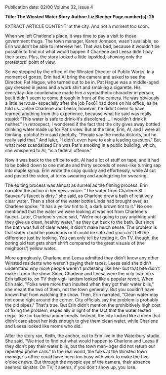 Publication date: 02/00
Volume 32, Issue 4

**Title: The Winsted Water Story**
**Author: Liz Blecher**
**Page number(s): 25**

EXTRACT ARTICLE CONTENT:
at the city. And not a moment too soon. 

When we left Chatlene's place, it was time 
to pay a visit to those government thugs. 
The town manager, Karen Johnson, 
wasn't available, so Erin wouldn't be able to 
interview her. That was bad, because it 
wouldn't be possible to find out what 
would happen if Charlene and Leesa didn't 
pay their taxes. Plus, the story looked a little
lopsided, showing only the protestors' 
point of view. 

So we stopped by the office of the 
Winsted Director of Public Works. In a 
moment of gonzo, Erin had Al bring the 
camera and asked to see the Director, Pat 
Hague, who turned out to be in. Pat Hague 
was a middle-aged guy dressed in jeans and 
a work shirt and smoking a cigarette. His 
everyday-Joe countenance made him a 
sympathetic character in person, but it didn't
seem to come through in front of the 
camera. He was obviously a little nervous-
especially after the job Fox61 had 
done on his office, as he told us. Unlike 
Charlene and Leesa, however, he didn't 
seem to have learned anything from this 
experience, because what he said was really 
stupid: "This water is safe to drink-it's 
discolored ... I wouldn't drink it neither." In 
retrospect, I wondered if the fact that the 
city gives away bottled drinking water 
made up for Pat's view. But at the time, 
Erin, Al, and I were all thinking, gotcha! 
Erin said gleefully, "People say the media 
distorts, but he really said that." And later, 
"I didn't even have to ask a leading question." 
But what most scandalized Erin was 
Pat's smoking in a public building, which, 
she whispered to Al, "is a federal offense." 

Now it was back to the office to edit. 
Al had a lot of stuff on tape, and it had to 
be boiled down to one minute and thirty 
seconds of news-like turning sap into 
maple syrup. Erin wrote the copy quickly 
and effortlessly, while Al cut and pasted the 
video, at turns swearing and apologizing 
for swearing. 

The editing process was almost as surreal
as the filming process. Erin narrated 
the action in her news-voice. "The water 
from Charlene St. Sauveur's faucet is dirty," 
she said, as Charlene drew a bath of relatively
clear water. Then a shot of the water 
bottle Linda had brought over, as Charlene 
spoke: "It has a yellow tint to it, a dark 
brown tint to it." No one mentioned that 
the water we were looking at was not from 
Charlene's faucet. Later, Charlene's voice 
said, "We're not going to pay anything 
until they give us clean, healthy water," as 
they cut back to the bath. But since the 
bath was full of clear water, it didn't make 
much sense. The problem is that water 
could be poisonous or it could be safe and 
you can't tell the difference just by looking. 
You can only tell by testing it. On TV, 
though, the boring old test gets short shrift 
compared to the great visuals of (the neighbors')
yellow water. 

More egregiously, Charlene and Leesa 
admitted they didn't know any other 
Winsted residents who weren't paying their 
taxes. Leesa said she didn't understand why 
more people weren't protesting like her-
but that bite didn't make it onto the show. 
Since Charlene and Leesa were the only 
two folks Erin talked to, on TV their vigi-
lantism looked like a popular revolt. When 
Erin said, "Folks were more than insulted 
when they got their water bills," she meant 
the two of them, not the town generally. 
But you couldn't have known that from 
watching the show. Then, Erin narrated, 
"Clean water may not come right around 
the corner. City officials say the problem is 
probably the old pipes." That's true. But 
Erin didn't mention the prohibitively high 
cost of fixing the problem, especially in 
light of the fact that the water tested nega-
tive for bacteria and minerals. Instead, the 
city looked like a mom that didn't care 
about her kids enough to give them clean 
water, while Charlene and Leesa looked 
like moms who did. 

After the story ran, Keith, the anchor, 
cut to Erin live in the Waterbury studio. 
She said, "We tried to find out what would 
happen to Charlene and Leesa if they didn't
pay their water bills, but the town man-
ager did not return our repeated phone 
calls." In the real world, the folks at the 
Winsted town manager's office could have 
been too busy with work to make the five 
o'clock news. But through the myopic eye 
of the camera, their absence seemed sinister. 
On TV, it seems, if you don't show up, 
you lose.